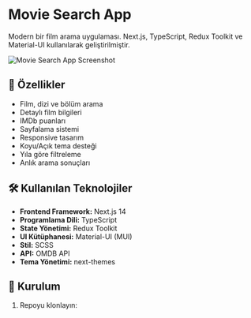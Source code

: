 # Movie Search App

Modern bir film arama uygulaması. Next.js, TypeScript, Redux Toolkit ve Material-UI kullanılarak geliştirilmiştir.

![Movie Search App Screenshot](public/screenshot.png)

## 🚀 Özellikler

- Film, dizi ve bölüm arama
- Detaylı film bilgileri
- IMDb puanları
- Sayfalama sistemi
- Responsive tasarım
- Koyu/Açık tema desteği
- Yıla göre filtreleme
- Anlık arama sonuçları

## 🛠️ Kullanılan Teknolojiler

- **Frontend Framework:** Next.js 14
- **Programlama Dili:** TypeScript
- **State Yönetimi:** Redux Toolkit
- **UI Kütüphanesi:** Material-UI (MUI)
- **Stil:** SCSS
- **API:** OMDB API
- **Tema Yönetimi:** next-themes

## 🚀 Kurulum

1. Repoyu klonlayın:
